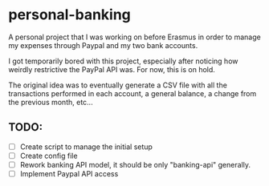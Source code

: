 # personal-banking

A personal project that I was working on before Erasmus in order to manage my expenses through Paypal and my two bank accounts. 

I got temporarily bored with this project, especially after noticing how weirdly restrictive the PayPal API was. For now, this is on hold.

The original idea was to eventually generate a CSV file with all the transactions performed in each account, a general balance, a change from the previous month, etc...

## TODO:
- [ ] Create script to manage the initial setup
- [ ] Create config file
- [ ] Rework banking API model, it should be only "banking-api" generally.
- [ ] Implement Paypal API access
